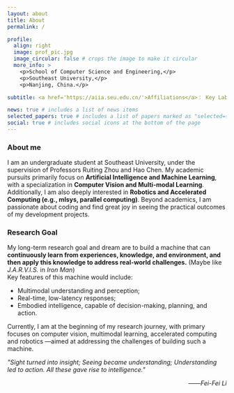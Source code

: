 ```yaml
---
layout: about
title: About
permalink: /

profile:
  align: right
  image: prof_pic.jpg
  image_circular: false # crops the image to make it circular
  more_info: >
    <p>School of Computer Science and Engineering,</p>
    <p>Southeast University,</p>
    <p>Nanjing, China.</p>

subtitle: <a href='https://aiia.seu.edu.cn/'>Affiliations</a>： Key Laboratory of New Generation Artificial Intelligence Technology&Its Interdisciplinary Applications, Ministry of Education, China (Southeast University)

news: true # includes a list of news items
selected_papers: true # includes a list of papers marked as "selected={true}"
social: true # includes social icons at the bottom of the page
---
```


### About me


I am an undergraduate student at Southeast University, under the supervision of Professors Ruiting Zhou and Hao Chen. My academic pursuits primarily focus on **Artificial Intelligence and Machine Learning**, with a specialization in **Computer Vision and Multi-modal Learning**. Additionally, I am also deeply interested in **Robotics and Accelerated Computing (e.g., mlsys, parallel computing)**. Beyond academics, I am passionate about coding and find great joy in seeing the practical outcomes of my development projects.



### Research Goal
My long-term research goal and dream are to build a machine that can **continuously learn from experiences, knowledge, and environment, and then apply this knowledge to address real-world challenges.** (Maybe like *J.A.R.V.I.S.* in *Iron Man*)   
Key features of this machine would include:
+  Multimodal understanding and perception; 
+  Real-time, low-latency responses;
+  Embodied intelligence, capable of decision-making, planning, and action.  

Currently, I am at the beginning of my research journey, with primary focuses on computer vision, multimodal learning, accelerated computing and robotics —aimed at addressing the challenges of building such a machine.

*"Sight turned into insight; Seeing became understanding; Understanding led to action. All these gave rise to intelligence."*
<div align="right">
    ——<i>Fei-Fei Li</i>
</div>

<!--Write your biography here. Tell the world about yourself. Link to your favorite [subreddit](http://reddit.com). You can put a picture in, too. The code is already in, just name your picture `prof_pic.jpg` and put it in the `img/` folder.

Put your address / P.O. box / other info right below your picture. You can also disable any of these elements by editing `profile` property of the YAML header of your `_pages/about.md`. Edit `_bibliography/papers.bib` and Jekyll will render your [publications page](/al-folio/publications/) automatically.

Link to your social media connections, too. This theme is set up to use [Font Awesome icons](https://fontawesome.com/) and [Academicons](https://jpswalsh.github.io/academicons/), like the ones below. Add your Facebook, Twitter, LinkedIn, Google Scholar, or just disable all of them.-->
